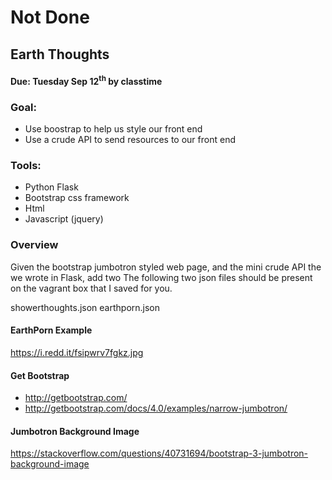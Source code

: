 # Not Done
## Earth Thoughts
#### Due: Tuesday Sep 12<sup>th</sup> by classtime

### Goal: 
- Use boostrap to help us style our front end 
- Use a crude API to send resources to our front end

### Tools:
- Python Flask
- Bootstrap css framework
- Html
- Javascript (jquery)

### Overview

Given the bootstrap jumbotron styled web page, and the mini crude API the we wrote in Flask, add two 
The following two json files should be present on the vagrant box that I saved for you. 

showerthoughts.json
earthporn.json

#### EarthPorn Example
https://i.redd.it/fsipwrv7fgkz.jpg


#### Get Bootstrap
- http://getbootstrap.com/
- http://getbootstrap.com/docs/4.0/examples/narrow-jumbotron/

#### Jumbotron Background Image
https://stackoverflow.com/questions/40731694/bootstrap-3-jumbotron-background-image
